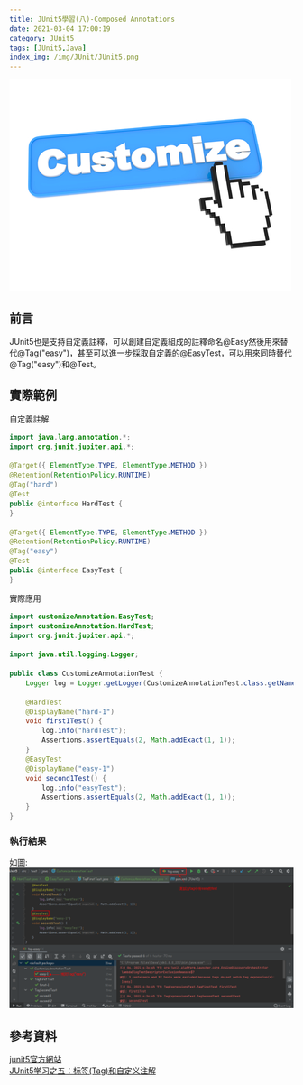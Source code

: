 ```yaml
---
title: JUnit5學習(八)-Composed Annotations
date: 2021-03-04 17:00:19
category: JUnit5
tags: [JUnit5,Java]
index_img: /img/JUnit/JUnit5.png
---
```

![](/seawaterfoods/img/JUnit/CustomizeAnnotation.jpg)
## 前言
JUnit5也是支持自定義註釋，可以創建自定義組成的註釋命名@Easy然後用來替代@Tag("easy")，甚至可以進一步採取自定義的@EasyTest，可以用來同時替代@Tag("easy")和@Test。
<!-- more -->
## 實際範例
自定義註解
```java
import java.lang.annotation.*;
import org.junit.jupiter.api.*;

@Target({ ElementType.TYPE, ElementType.METHOD })
@Retention(RetentionPolicy.RUNTIME)
@Tag("hard")
@Test
public @interface HardTest {
}

@Target({ ElementType.TYPE, ElementType.METHOD })
@Retention(RetentionPolicy.RUNTIME)
@Tag("easy")
@Test
public @interface EasyTest {
}
```

實際應用
```java
import customizeAnnotation.EasyTest;
import customizeAnnotation.HardTest;
import org.junit.jupiter.api.*;

import java.util.logging.Logger;

public class CustomizeAnnotationTest {
    Logger log = Logger.getLogger(CustomizeAnnotationTest.class.getName());

    @HardTest
    @DisplayName("hard-1")
    void first1Test() {
        log.info("hardTest");
        Assertions.assertEquals(2, Math.addExact(1, 1));
    }
    @EasyTest
    @DisplayName("easy-1")
    void second1Test() {
        log.info("easyTest");
        Assertions.assertEquals(2, Math.addExact(1, 1));
    }
}
```

### 執行結果
如圖:
![](/seawaterfoods/img/JUnit/CustomizeAnnotationTest.png)

## 參考資料
[junit5官方網站](https://rumenz.com/java-topic/junit5/expected-exception-example/index.html "junit5")<br/>
[JUnit5学习之五：标签(Tag)和自定义注解](https://blog.csdn.net/boling_cavalry/article/details/108914091 "Tag & DisplayName")<br/>